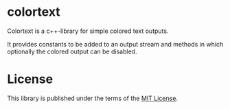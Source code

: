 # colortext

Colortext is a c++-library for simple colored text outputs.

It provides constants to be added to an output stream and methods in which optionally the colored output can be
disabled.

# License

This library is published under the terms of the [MIT License](LICENSE).
